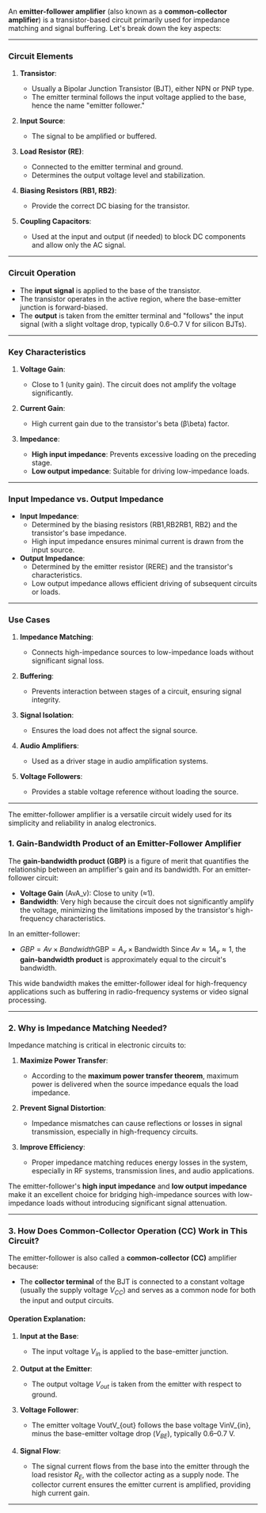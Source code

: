 An **emitter-follower amplifier** (also known as a **common-collector amplifier**) is a transistor-based circuit primarily used for impedance matching and signal buffering. Let's break down the key aspects:

---
### **Circuit Elements**

1. **Transistor**:
    
    - Usually a Bipolar Junction Transistor (BJT), either NPN or PNP type.
    - The emitter terminal follows the input voltage applied to the base, hence the name "emitter follower."
2. **Input Source**:
    
    - The signal to be amplified or buffered.
3. **Load Resistor (RE)**:
    
    - Connected to the emitter terminal and ground.
    - Determines the output voltage level and stabilization.
4. **Biasing Resistors (RB1, RB2)**:
    
    - Provide the correct DC biasing for the transistor.
5. **Coupling Capacitors**:
    
    - Used at the input and output (if needed) to block DC components and allow only the AC signal.

---

### **Circuit Operation**

- The **input signal** is applied to the base of the transistor.
- The transistor operates in the active region, where the base-emitter junction is forward-biased.
- The **output** is taken from the emitter terminal and "follows" the input signal (with a slight voltage drop, typically 0.6–0.7 V for silicon BJTs).

---

### **Key Characteristics**

1. **Voltage Gain**:
    
    - Close to 1 (unity gain). The circuit does not amplify the voltage significantly.
2. **Current Gain**:
    
    - High current gain due to the transistor's beta (β\beta) factor.
3. **Impedance**:
    
    - **High input impedance**: Prevents excessive loading on the preceding stage.
    - **Low output impedance**: Suitable for driving low-impedance loads.

---

### **Input Impedance vs. Output Impedance**

- **Input Impedance**:
    - Determined by the biasing resistors (RB1,RB2RB1, RB2) and the transistor's base impedance.
    - High input impedance ensures minimal current is drawn from the input source.
- **Output Impedance**:
    - Determined by the emitter resistor (RERE) and the transistor's characteristics.
    - Low output impedance allows efficient driving of subsequent circuits or loads.

---

### **Use Cases**

1. **Impedance Matching**:
    
    - Connects high-impedance sources to low-impedance loads without significant signal loss.
2. **Buffering**:
    
    - Prevents interaction between stages of a circuit, ensuring signal integrity.
3. **Signal Isolation**:
    
    - Ensures the load does not affect the signal source.
4. **Audio Amplifiers**:
    
    - Used as a driver stage in audio amplification systems.
5. **Voltage Followers**:
    
    - Provides a stable voltage reference without loading the source.

---

The emitter-follower amplifier is a versatile circuit widely used for its simplicity and reliability in analog electronics.

### **1. Gain-Bandwidth Product of an Emitter-Follower Amplifier**

The **gain-bandwidth product (GBP)** is a figure of merit that quantifies the relationship between an amplifier's gain and its bandwidth. For an emitter-follower circuit:

- **Voltage Gain** (AvA_v): Close to unity (≈1).
- **Bandwidth**: Very high because the circuit does not significantly amplify the voltage, minimizing the limitations imposed by the transistor's high-frequency characteristics.

In an emitter-follower:

- $GBP=Av×Bandwidth\text{GBP} = A_v \times \text{Bandwidth}$ Since $Av≈1A_v \approx 1$, the **gain-bandwidth product** is approximately equal to the circuit's bandwidth.

This wide bandwidth makes the emitter-follower ideal for high-frequency applications such as buffering in radio-frequency systems or video signal processing.

---
### **2. Why is Impedance Matching Needed?**

Impedance matching is critical in electronic circuits to:

1. **Maximize Power Transfer**:
    
    - According to the **maximum power transfer theorem**, maximum power is delivered when the source impedance equals the load impedance.
2. **Prevent Signal Distortion**:
    
    - Impedance mismatches can cause reflections or losses in signal transmission, especially in high-frequency circuits.
3. **Improve Efficiency**:
    
    - Proper impedance matching reduces energy losses in the system, especially in RF systems, transmission lines, and audio applications.

The emitter-follower's **high input impedance** and **low output impedance** make it an excellent choice for bridging high-impedance sources with low-impedance loads without introducing significant signal attenuation.

---
### **3. How Does Common-Collector Operation (CC) Work in This Circuit?**

The emitter-follower is also called a **common-collector (CC)** amplifier because:

- The **collector terminal** of the BJT is connected to a constant voltage (usually the supply voltage $V_{CC}$) and serves as a common node for both the input and output circuits.

#### **Operation Explanation**:

1. **Input at the Base**:
    
    - The input voltage $V_{in}$ is applied to the base-emitter junction.
2. **Output at the Emitter**:
    
    - The output voltage $V_{out}$ is taken from the emitter with respect to ground.
3. **Voltage Follower**:
    
    - The emitter voltage VoutV_{out} follows the base voltage VinV_{in}, minus the base-emitter voltage drop ($V_{BE}$), typically 0.6–0.7 V.
4. **Signal Flow**:
    
    - The signal current flows from the base into the emitter through the load resistor $R_E$, with the collector acting as a supply node. The collector current ensures the emitter current is amplified, providing high current gain.

---
